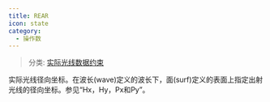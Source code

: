 ```yaml
---
title: REAR
icon: state
category:
  - 操作数
---
```


> 分类: [实际光线数据约束](/hb/operands/131/882/  "Zemax 操作数 实际光线数据约束")

实际光线径向坐标。在波长(wave)定义的波长下，面(surf)定义的表面上指定出射光线的径向坐标。参见“Hx，Hy，Px和Py”。